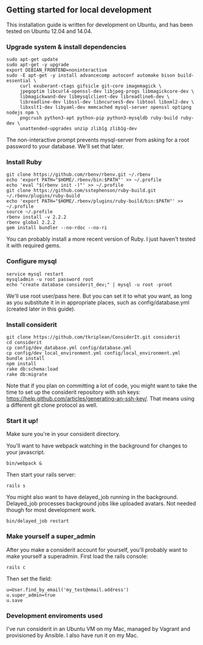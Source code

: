 Getting started for local development
-------------------------------------

This installation guide is written for development on Ubuntu, and has been tested on Ubuntu 12.04 and 14.04. 

### Upgrade system & install dependencies

```
sudo apt-get update
sudo apt-get -y upgrade
export DEBIAN_FRONTEND=noninteractive
sudo -E apt-get -y install advancecomp autoconf automake bison build-essential \
     curl exuberant-ctags gifsicle git-core imagemagick \
     jpegoptim libcurl4-openssl-dev libjpeg-progs libmagickcore-dev \
     libmagickwand-dev libmysqlclient-dev libreadline6-dev \
     libreadline-dev libssl-dev libncurses5-dev libtool libxml2-dev \
     libxslt1-dev libyaml-dev memcached mysql-server openssl optipng nodejs npm \
     pngcrush python3-apt python-pip python3-mysqldb ruby-build ruby-dev \
     unattended-upgrades unzip zlib1g zlib1g-dev
```

The non-interactive prompt prevents mysql-server from asking for a root password to your database. We'll set that later. 

### Install Ruby
```
git clone https://github.com/rbenv/rbenv.git ~/.rbenv
echo 'export PATH="$HOME/.rbenv/bin:$PATH"' >> ~/.profile
echo 'eval "$(rbenv init -)"' >> ~/.profile
git clone https://github.com/sstephenson/ruby-build.git ~/.rbenv/plugins/ruby-build
echo 'export PATH="$HOME/.rbenv/plugins/ruby-build/bin:$PATH"' >> ~/.profile
source ~/.profile
rbenv install -v 2.2.2
rbenv global 2.2.2
gem install bundler --no-rdoc --no-ri
```

You can probably install a more recent version of Ruby. I just haven't tested it with required gems. 


### Configure mysql 

```
service mysql restart
mysqladmin -u root password root
echo "create database considerit_dev;" | mysql -u root -proot
```

We'll use root user/pass here. But you can set it to what you want, as long as you substitute it in in appropriate places, such as config/database.yml (created later in this guide).

### Install considerit

```
git clone https://github.com/tkriplean/ConsiderIt.git considerit
cd considerit
cp config/dev_database.yml config/database.yml
cp config/dev_local_environment.yml config/local_environment.yml
bundle install
npm install
rake db:schema:load
rake db:migrate
```

Note that if you plan on committing a lot of code, you might want to take the time to set up the considerit repository with ssh keys: https://help.github.com/articles/generating-an-ssh-key/. That means using a different git clone protocol as well. 


### Start it up!

Make sure you're in your considerit directory.

You'll want to have webpack watching in the background for changes to your javascript.

```
bin/webpack &
```

Then start your rails server:

```
rails s
```

You might also want to have delayed_job running in the background. Delayed_job processes background jobs like uploaded avatars. Not needed though for most development work.

```
bin/delayed_job restart
```

### Make yourself a super_admin

After you make a considerit account for yourself, you'll probably want to make yourself a superadmin. First load the rails console:

```
rails c
```

Then set the field:

```
u=User.find_by_email('my_test@email.address')
u.super_admin=true
u.save
```


### Development enviroments used

I've run considerit in an Ubuntu VM on my Mac, managed by Vagrant and provisioned by Ansible. I also have run it on my Mac.

